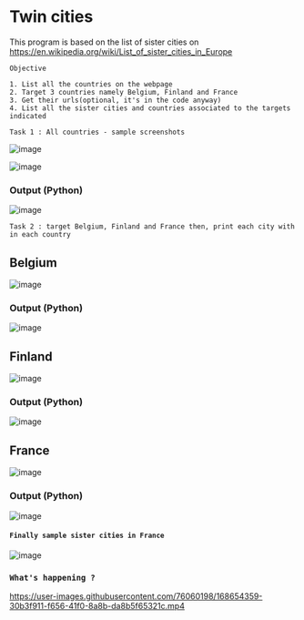 # Twin cities

This program is based on the list of sister cities on https://en.wikipedia.org/wiki/List_of_sister_cities_in_Europe

```
Objective

1. List all the countries on the webpage
2. Target 3 countries namely Belgium, Finland and France
3. Get their urls(optional, it's in the code anyway)
4. List all the sister cities and countries associated to the targets indicated

```

`Task 1 : All countries - sample screenshots`

![image](https://user-images.githubusercontent.com/76060198/168650395-628dcf78-a34f-407e-b424-3fa33cdb0a75.png)

![image](https://user-images.githubusercontent.com/76060198/168650480-4abd7bfd-5047-4ec5-9f26-30b3a595513d.png)

### Output (Python)

![image](https://user-images.githubusercontent.com/76060198/168650730-b4656fd1-5359-4a9a-8a6b-fcdc4dd1580a.png)

`Task 2 : target Belgium, Finland and France then, print each city with in each country`

## Belgium

![image](https://user-images.githubusercontent.com/76060198/168651157-372640d6-ad20-4a8e-87d1-552e96bce7e3.png)

### Output (Python)

![image](https://user-images.githubusercontent.com/76060198/168651647-6d9d14f3-c4e3-419f-a066-9f0073d8f355.png)


## Finland

![image](https://user-images.githubusercontent.com/76060198/168651266-98a86407-9c38-410d-ae8b-b52a050cb495.png)

### Output (Python)

![image](https://user-images.githubusercontent.com/76060198/168651769-76db5696-5d00-49c6-8ce3-f8f32ab2d882.png)


## France

![image](https://user-images.githubusercontent.com/76060198/168651364-60e42e4a-c885-47ee-9ba8-4b963dfdfa6c.png)

### Output (Python)

![image](https://user-images.githubusercontent.com/76060198/168651864-77b1f64c-82f2-4712-b12f-10f2d644d86f.png)

#### `Finally sample sister cities in France`

![image](https://user-images.githubusercontent.com/76060198/168652312-1c49dd23-4466-412a-a8c0-fa65bd4354cc.png)

### `What's happening ?`

https://user-images.githubusercontent.com/76060198/168654359-30b3f911-f656-41f0-8a8b-da8b5f65321c.mp4







